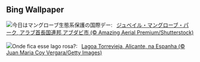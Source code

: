 ## Bing Wallpaper
![](https://www.bing.com/th?id=OHR.MangrovePark_JA-JP0701304478_UHD.jpg&w=1000)今日はマングローブ生態系保護の国際デー:&nbsp;&ensp;[ジュベイル・マングローブ・パーク, アラブ首長国連邦 アブダビ市 (© Amazing Aerial Premium/Shutterstock)](https://www.bing.com/th?id=OHR.MangrovePark_JA-JP0701304478_UHD.jpg)
<br><br/>
![](https://www.bing.com/th?id=OHR.LasLagunas_PT-BR7962535557_UHD.jpg&w=1000)Onde fica esse lago rosa?:&nbsp;&ensp;[Lagoa Torrevieja, Alicante, na Espanha (© Juan Maria Coy Vergara/Getty Images)](https://www.bing.com/th?id=OHR.LasLagunas_PT-BR7962535557_UHD.jpg)
<br><br/>
